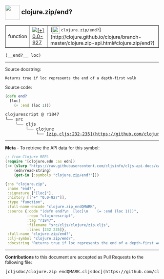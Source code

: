 ## <img width="48px" valign="middle" src="http://i.imgur.com/Hi20huC.png"> clojure.zip/end?

 <table border="1">
<tr>

<td>function</td>
<td><a href="https://github.com/cljsinfo/cljs-api-docs/tree/0.0-927"><img valign="middle" alt="[+] 0.0-927" src="https://img.shields.io/badge/+-0.0--927-lightgrey.svg"></a> </td>
<td>
[<img height="24px" valign="middle" src="http://i.imgur.com/1GjPKvB.png"> <samp>clojure.zip/end?</samp>](http://clojure.github.io/clojure/branch-master/clojure.zip-api.html#clojure.zip/end?)
</td>
</tr>
</table>

 <samp>
(__end?__ loc)<br>
</samp>

---




Source docstring:

```
Returns true if loc represents the end of a depth-first walk
```

Source code:

```clj
(defn end?
  [loc]
    (= :end (loc 1)))
```

 <pre>
clojurescript @ r1847
└── src
    └── cljs
        └── clojure
            └── <ins>[zip.cljs:232-235](https://github.com/clojure/clojurescript/blob/r1847/src/cljs/clojure/zip.cljs#L232-L235)</ins>
</pre>


---

__Meta__ - To retrieve the API data for this symbol:

```clj
;; from Clojure REPL
(require '[clojure.edn :as edn])
(-> (slurp "https://raw.githubusercontent.com/cljsinfo/cljs-api-docs/catalog/cljs-api.edn")
    (edn/read-string)
    (get-in [:symbols "clojure.zip/end?"]))
```

```clj
{:ns "clojure.zip",
 :name "end?",
 :signature ["[loc]"],
 :history [["+" "0.0-927"]],
 :type "function",
 :full-name-encode "clojure.zip_endQMARK",
 :source {:code "(defn end?\n  [loc]\n    (= :end (loc 1)))",
          :repo "clojurescript",
          :tag "r1847",
          :filename "src/cljs/clojure/zip.cljs",
          :lines [232 235]},
 :full-name "clojure.zip/end?",
 :clj-symbol "clojure.zip/end?",
 :docstring "Returns true if loc represents the end of a depth-first walk"}

```

---

__Contributions__ to this document are accepted as Pull Requests to the following file:

 <pre>
[cljsdoc/clojure.zip_endQMARK.cljsdoc](https://github.com/cljsinfo/cljs-api-docs/blob/master/cljsdoc/clojure.zip_endQMARK.cljsdoc)
</pre>

